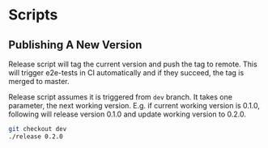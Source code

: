 # Scripts

## Publishing A New Version

Release script will tag the current version and push the tag to remote. This
will trigger e2e-tests in CI automatically and if they succeed, the tag is
merged to master.

Release script assumes it is triggered from `dev` branch. It takes one
parameter, the next working version. E.g. if current working version is 0.1.0,
following will release version 0.1.0 and update working version to 0.2.0.


```bash
git checkout dev
./release 0.2.0
```
